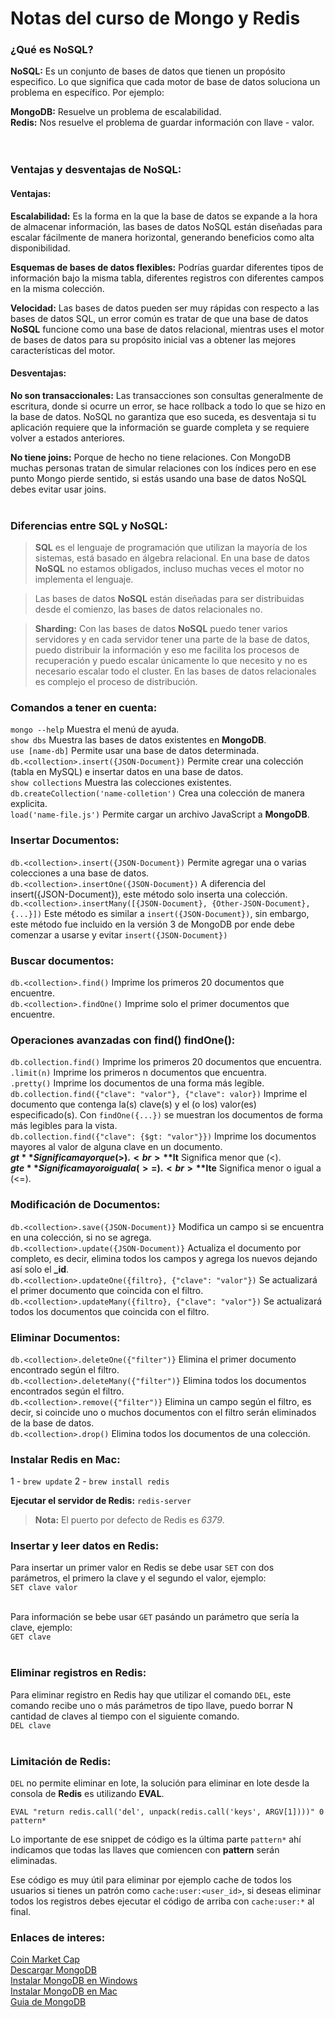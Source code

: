 # Notas del curso de Mongo y Redis

### ¿Qué es NoSQL?

**NoSQL:** Es un conjunto de bases de datos que tienen un propósito especifico. Lo que significa que cada motor de base de datos soluciona un problema en específico. Por ejemplo: <br>

**MongoDB:** Resuelve un problema de escalabilidad. <br>
**Redis:** Nos resuelve el problema de guardar información con llave - valor. <br><br><br>


### Ventajas y desventajas de NoSQL:

#### Ventajas:

**Escalabilidad:** Es la forma en la que la base de datos se expande a la hora de almacenar información, las bases de datos NoSQL están diseñadas para escalar fácilmente de manera horizontal, generando beneficios como alta disponibilidad. <br>

**Esquemas de bases de datos flexibles:** Podrías guardar diferentes tipos de información bajo la misma tabla, diferentes registros con diferentes campos en la misma colección. <br>

**Velocidad:** Las bases de datos pueden ser muy rápidas con respecto a las bases de datos SQL, un error común es tratar de que una base de datos **NoSQL** funcione como una base de datos relacional, mientras uses el motor de bases de datos para su propósito inicial vas a obtener las mejores características del motor. <br>

#### Desventajas:

**No son transaccionales:** Las transacciones son consultas generalmente de escritura, donde si ocurre un error, se hace rollback a todo lo que se hizo en la base de datos. NoSQL no garantiza que eso suceda, es desventaja si tu aplicación requiere que la información se guarde completa y se requiere volver a estados anteriores. <br>

**No tiene joins:** Porque de hecho no tiene relaciones. Con MongoDB muchas personas tratan de simular relaciones con los índices pero en ese punto Mongo pierde sentido, si estás usando una base de datos NoSQL debes evitar usar joins. <br><br>


### Diferencias entre SQL y NoSQL:

> **SQL** es el lenguaje de programación que utilizan la mayoría de los sistemas, está basado en álgebra relacional. En una base de datos **NoSQL** no estamos obligados, incluso muchas veces el motor no implementa el lenguaje.

> Las bases de datos **NoSQL** están diseñadas para ser distribuidas desde el comienzo, las bases de datos relacionales no.

> **Sharding:** Con las bases de datos **NoSQL** puedo tener varios servidores y en cada servidor tener una parte de la base de datos, puedo distribuir la información y eso me facilita los procesos de recuperación y puedo escalar únicamente lo que necesito y no es necesario escalar todo el cluster. En las bases de datos relacionales es complejo el proceso de distribución.


### Comandos a tener en cuenta:

`mongo --help` Muestra el menú de ayuda. <br>
`show dbs` Muestra las bases de datos existentes en **MongoDB**. <br>
`use [name-db]` Permite usar una base de datos determinada. <br>
`db.<collection>.insert({JSON-Document})` Permite crear una colección (tabla en MySQL) e insertar datos en una base de datos. <br>
`show collections` Muestra las colecciones existentes. <br>
`db.createCollection('name-colletion')` Crea una colección de manera explicita. <br>
`load('name-file.js')` Permite cargar un archivo JavaScript a **MongoDB**. <br>


### Insertar Documentos:

`db.<collection>.insert({JSON-Document})` Permite agregar una o varias colecciones a una base de datos. <br>
`db.<collection>.insertOne({JSON-Document})` A diferencia del insert({JSON-Document}), este método solo inserta una colección. <br>
`db.<collection>.insertMany([{JSON-Document}, {Other-JSON-Document}, {...}])` Este método es similar a `insert({JSON-Document})`, sin embargo, este método fue incluido en la versión 3 de MongoDB por ende debe comenzar a usarse y evitar `insert({JSON-Document})` <br>

### Buscar documentos:

`db.<collection>.find()` Imprime los primeros 20 documentos que encuentre. <br>
`db.<collection>.findOne()` Imprime solo el primer documentos que encuentre. <br>


### Operaciones avanzadas con find() findOne():

`db.collection.find()` Imprime los primeros 20 documentos que encuentra. <br>
`.limit(n)` Imprime los primeros n documentos que encuentra. <br>
`.pretty()` Imprime los documentos de una forma más legible. <br>
`db.collection.find({"clave": "valor"}, {"clave": valor})` Imprime el documento que contenga la(s) clave(s) y el (o los) valor(es) especificado(s). Con `findOne({...})` se muestran los documentos de forma más legibles para la vista. <br>
`db.collection.find({"clave": {$gt: "valor"}})` Imprime los documentos mayores al valor de alguna clave en un documento. <br>
**$gt** Significa mayor que (>). <br>
**$lt** Significa menor que (<). <br>
**$gte** Significa mayor o igual a (>=). <br>
**$lte** Significa menor o igual a (<=). <br>


### Modificación de Documentos:

`db.<collection>.save({JSON-Document)}` Modifica un campo si se encuentra en una colección, si no se agrega. <br>
`db.<collection>.update({JSON-Document)}` Actualiza el documento por completo, es decir, elimina todos los campos y agrega los nuevos dejando así solo el **_id**. <br>
`db.<collection>.updateOne({filtro}, {"clave": "valor"})` Se actualizará el primer documento que coincida con el filtro. <br>
`db.<collection>.updateMany({filtro}, {"clave": "valor"})` Se actualizará todos los documentos que coincida con el filtro. <br>

### Eliminar Documentos:

`db.<collection>.deleteOne({"filter")}` Elimina el primer documento encontrado según el filtro. <br>
`db.<collection>.deleteMany({"filter")}` Elimina todos los documentos encontrados según el filtro. <br>
`db.<collection>.remove({"filter")}` Elimina un campo según el filtro, es decir, si coincide uno o muchos documentos con el filtro serán eliminados de la base de datos. <br>
`db.<collection>.drop()` Elimina todos los documentos de una colección. <br>


### Instalar Redis en Mac:

1 - `brew update`
2 - `brew install redis`

**Ejecutar el servidor de Redis:** `redis-server`

> **Nota:** El puerto por defecto de Redis es *6379*.


### Insertar y leer datos en Redis:

Para insertar un primer valor en Redis se debe usar `SET` con dos parámetros, el primero la clave y el segundo el valor, ejemplo: <br>
`SET clave valor` <br><br>

Para información se bebe usar `GET` pasándo un parámetro que sería la clave, ejemplo: <br>
`GET clave` <br><br>


### Eliminar registros en Redis:

Para eliminar registro en Redis hay que utilizar el comando `DEL`, este comando recibe uno o más parámetros de tipo llave, puedo borrar N cantidad de claves al tiempo con el siguiente comando. <br>
`DEL clave` <br> <br>


### Limitación de Redis:

`DEL` no permite eliminar en lote, la solución para eliminar en lote desde la consola de **Redis** es utilizando **EVAL**. <br>

`EVAL "return redis.call('del', unpack(redis.call('keys', ARGV[1])))" 0 pattern*` <br>

Lo importante de ese snippet de código es la última parte `pattern*` ahí indicamos que todas las llaves que comiencen con
**pattern** serán eliminadas. <br>

Ese código es muy útil para eliminar por ejemplo cache de todos los usuarios si tienes un patrón como `cache:user:<user_id>`, si deseas eliminar todos los registros debes ejecutar el código de arriba con `cache:user:*` al final.




### Enlaces de interes:

[Coin Market Cap](https://coinmarketcap.com/) <br>
[Descargar MongoDB](https://www.mongodb.com/download-center#community) <br>
[Instalar MongoDB en Windows](https://docs.mongodb.com/manual/tutorial/install-mongodb-on-windows/) <br>
[Instalar MongoDB en Mac](https://treehouse.github.io/installation-guides/mac/mongo-mac.html) <br>
[Guia de MongoDB](https://joaquinaraujo.github.io/mongodb-redis/) <br>